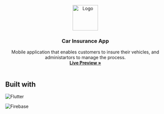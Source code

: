 <br />

<div align="center">
  
  <img src="https://static.vecteezy.com/system/resources/previews/025/866/795/non_2x/car-plan-icon-blue-and-orange-insurance-free-png.png" alt="Logo" width=80>

  <h3 align="center">Car Insurance App</h3>

  <p align="center">
    Mobile application that enables customers to insure their vehicles, and administartors to manage the process.
    <br />
    <a href="https://github.com/othneildrew/Best-README-Template"><strong>Live Preview »</strong></a>
    <br />
    <br />

  </p>
</div>



## Built with


![Flutter](https://img.shields.io/badge/Flutter-02569B?style=for-the-badge&logo=flutter&logoColor=white)

![Firebase](https://img.shields.io/badge/firebase-ffca28?style=for-the-badge&logo=firebase&logoColor=blac)